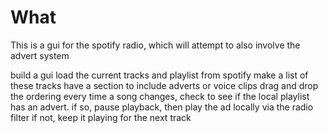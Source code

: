 # What
This is a gui for the spotify radio, which will attempt to also involve the advert system

build a gui
load the current tracks and playlist from spotify
make a list of these tracks
have a section to include adverts or voice clips
drag and drop the ordering
every time a song changes, check to see if the local playlist has an advert. 
	if so, pause playback, then play the ad locally via the radio filter
	if not, keep it playing for the next track